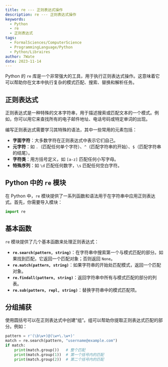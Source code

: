 ```yaml
---
title: re --- 正则表达式操作
description: re --- 正则表达式操作
keywords:
  - Python
  - re
  - 正则表达式
tags:
  - FormalSciences/ComputerScience
  - ProgrammingLanguage/Python
  - Python/Libraires
author: 7Wate
date: 2023-11-14
---
```


Python 的 `re` 库是一个非常强大的工具，用于执行正则表达式操作。这意味着它可以帮助你在文本中执行复杂的模式匹配、搜索、替换和解析任务。

## 正则表达式

正则表达式是一种特殊的文本字符串，用于描述搜索或匹配文本的一个模式。例如，你可以用它来查找所有的电子邮件地址、电话号码或特定单词的出现。

编写正则表达式需要学习其特殊的语法，其中一些常用的元素包括：

- **字面字符**：大多数字符在正则表达式中表示它们自己。
- **元字符**：如 `.`（匹配任何单个字符）、`^`（匹配字符串的开始）、`$`（匹配字符串的结尾）。
- **字符类**：用方括号定义，如 `[a-z]` 匹配任何小写字母。
- **特殊序列**：如 `\d` 匹配任何数字，`\s` 匹配任何空白字符。

## Python 中的 `re` 模块

在 Python 中，`re` 模块提供了一系列函数和语法用于在字符串中应用正则表达式。首先，你需要导入模块：

```python
import re
```

## 基本函数

`re` 模块提供了几个基本函数来处理正则表达式：

- **`re.search(pattern, string)`**：在字符串中搜索第一个与模式匹配的部分。如果找到匹配，它返回一个匹配对象；否则返回 `None`。
- **`re.match(pattern, string)`**：如果字符串的开始处匹配模式，返回一个匹配对象。
- **`re.findall(pattern, string)`**：返回字符串中所有与模式匹配的部分的列表。
- **`re.sub(pattern, repl, string)`**：替换字符串中的模式匹配项。

## 分组捕获

使用圆括号可以在正则表达式中创建“组”。组可以帮助你提取正则表达式匹配的部分。例如：

```python
pattern = r'(\b\w+)@(\w+\.\w+)'
match = re.search(pattern, "username@example.com")
if match:
    print(match.group())   # 整个匹配
    print(match.group(1))  # 第一个括号内的匹配
    print(match.group(2))  # 第二个括号内的匹配
```
